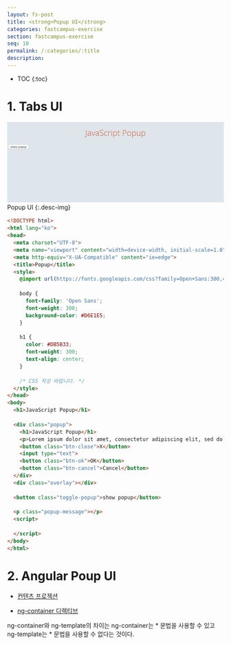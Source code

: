 ```yaml
---
layout: fs-post
title: <strong>Popup UI</strong>
categories: fastcampus-exercise
section: fastcampus-exercise
seq: 10
permalink: /:categories/:title
description:
---
```


* TOC
{:toc}


# 1. Tabs UI

![popup-ui](/assets/fs-images/exercise/popup-ui.gif)
Popup UI
{:.desc-img}

```html
<!DOCTYPE html>
<html lang="ko">
<head>
  <meta charset="UTF-8">
  <meta name="viewport" content="width=device-width, initial-scale=1.0">
  <meta http-equiv="X-UA-Compatible" content="ie=edge">
  <title>Popup</title>
  <style>
    @import url(https://fonts.googleapis.com/css?family=Open+Sans:300,400);

    body {
      font-family: 'Open Sans';
      font-weight: 300;
      background-color: #D6E1E5;
    }

    h1 {
      color: #DB5B33;
      font-weight: 300;
      text-align: center;
    }

    /* CSS 작성 바랍니다. */
  </style>
</head>
<body>
  <h1>JavaScript Popup</h1>

  <div class="popup">
    <h1>JavaScript Popup</h1>
    <p>Lorem ipsum dolor sit amet, consectetur adipiscing elit, sed do eiusmod tempor incididunt ut labore et dolore magna aliqua. Ut enim ad minim veniam</p>
    <button class="btn-close">X</button>
    <input type="text">
    <button class="btn-ok">OK</button>
    <button class="btn-cancel">Cancel</button>
  </div>
  <div class="overlay"></div>

  <button class="toggle-popup">show popup</button>

  <p class="popup-message"></p>
  <script>

  </script>
</body>
</html>
```

<!--
<!DOCTYPE html>
<html lang="ko">
<head>
  <meta charset="UTF-8">
  <meta name="viewport" content="width=device-width, initial-scale=1.0">
  <meta http-equiv="X-UA-Compatible" content="ie=edge">
  <title>Popup</title>
  <style>
    @import url(https://fonts.googleapis.com/css?family=Open+Sans:300,400);

    body {
      font-family: 'Open Sans';
      font-weight: 300;
      background-color: #D6E1E5;
    }

    h1 {
      color: #DB5B33;
      font-weight: 300;
      text-align: center;
    }

    .popup {
      position: fixed;
      right: 0;
      left: 0;
      top: 20px;
      margin: 0 auto;
      width: 90%;
      max-width: 520px;
      min-height: 200px;
      background-color: #fff;
      padding: 12px;
      box-shadow: 0 7px 8px -4px rgba(0, 0, 0, 0.2), 0 13px 19px 2px rgba(0, 0, 0, 0.14), 0 5px 24px 4px rgba(0, 0, 0, 0.12);
      z-index: 1000;
      display: none;
    }

    .overlay {
      position: fixed;
      top: 0;
      bottom: 0;
      left: 0;
      right: 0;
      background-color: rgba(0, 0, 0, 0.4);
      z-index: 999;
      display: none;
    }

    .btn-close {
      position: absolute;
      top: 8px;
      right: 8px;
      font-size: 16px;
      border: 0;
      background: transparent;
      cursor: pointer;
    }
  </style>
</head>
<body>
  <h1>JavaScript Popup</h1>

  <div class="popup">
    <h1>JavaScript Popup</h1>
    <p>Lorem ipsum dolor sit amet, consectetur adipiscing elit, sed do eiusmod tempor incididunt ut labore et dolore magna aliqua. Ut enim ad minim veniam</p>
    <button class="btn-close">X</button>
    <input type="text">
    <button class="btn-ok">OK</button>
    <button class="btn-cancel">Cancel</button>
  </div>
  <div class="overlay"></div>

  <button class="toggle-popup">show popup</button>

  <p class="popup-message"></p>
  <script>
    // Dom elems
    const $togglePopup = document.querySelector('.toggle-popup');
    const $popup = document.querySelector('.popup');
    const $overlay = document.querySelector('.overlay');
    const $btnClose = document.querySelector('.btn-close');
    const $btnOk = document.querySelector('.btn-ok');
    const $btnCancel = document.querySelector('.btn-cancel');
    const $popupInput = document.querySelector('.popup > input');
    const $popupMessage = document.querySelector('.popup-message');
    let popupValue = '';

    const popup = (function () {
      let visible = false;
      return {
        togglePopup() {
          visible = !visible;
          $popup.style.display = visible ? 'block' : 'none';
          $overlay.style.display = visible ? 'block' : 'none';
        },
        closePopup() {
          visible = false;
          $popup.style.display = 'none';
          $overlay.style.display = 'none';
        },
        showPopupMessage() {
          $popupMessage.innerHTML = `form popup : <span>${popupValue}</span>`;
        }
      };
    }());

    $togglePopup.onclick = popup.togglePopup;
    $overlay.onclick = popup.closePopup;
    $btnClose.onclick = popup.togglePopup;

    $btnOk.onclick = function () {
      popupValue = $popupInput.value;
      $popupInput.value = '';
      popup.showPopupMessage();
      popup.closePopup();
    };

    $btnCancel.onclick = popup.closePopup;
  </script>
</body>
</html>
-->

# 2. Angular Poup UI

- [컨텐츠 프로젝션](https://poiemaweb.com/fastcampus-angular/angular-component-accessing-child#21-콘텐트-프로젝션content-projection)

- [ng-container 디렉티브](https://poiemaweb.com/fastcampus-angular/angular-directive#44-ng-container-디렉티브)

ng-container와 ng-template의 차이는 ng-container는 * 문법을 사용할 수 있고 ng-template는 * 문법을 사용할 수 없다는 것이다.

<!-- <iframe src="https://stackblitz.com/edit/angular-popup-exam?ctl=1&embed=1&hideNavigation=1&file=src/app/app.component.ts" frameborder="0" width="100%" height="700"></iframe> -->
